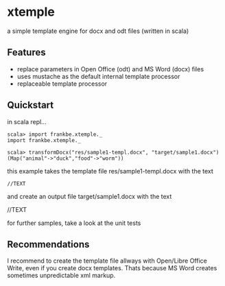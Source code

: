 xtemple
=======

a simple template engine for docx and odt files (written in scala)

Features
--------
- replace parameters in Open Office (odt) and MS Word (docx) files
- uses mustache as the default internal template processor
- replaceable template processor

Quickstart
----------
in scala repl...

    scala> import frankbe.xtemple._
    import frankbe.xtemple._

    scala> transformDocx("res/sample1-templ.docx", "target/sample1.docx")(Map("animal"->"duck","food"->"worm"))

this example takes the template file res/sample1-templ.docx with the text

    //TEXT

and create an output file target/sample1.docx with the text

   //TEXT

for further samples, take a look at the unit tests

Recommendations
----------------
I recommend to create the template file allways with Open/Libre Office Write, even if you create docx templates.
Thats because MS Word creates sometimes unpredictable xml markup.


